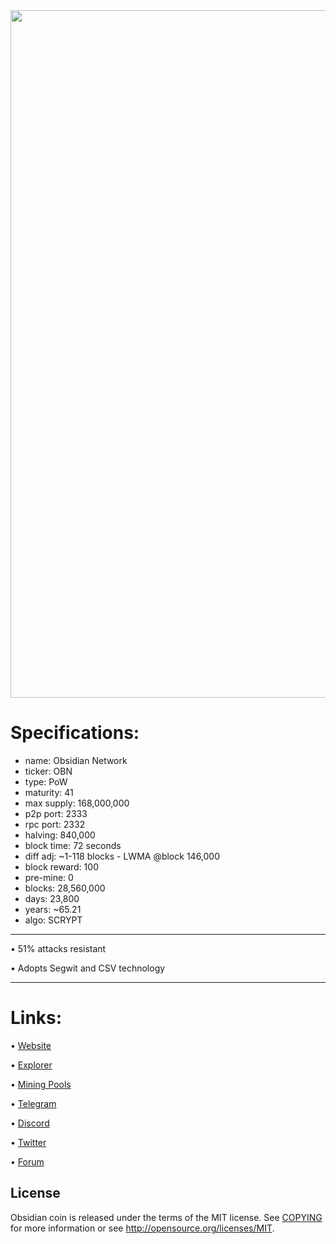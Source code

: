 ﻿<img width="1100" src="https://obsidiancoin.org/assets/img/07/2048.png">


Specifications:
==================

- name: Obsidian Network
- ticker: OBN
- type: PoW
- maturity: 41
- max supply: 168,000,000
- p2p port: 2333
- rpc port: 2332
- halving: 840,000
- block time: 72 seconds
- diff adj: ~1-118 blocks - LWMA @block 146,000
- block reward: 100
- pre-mine: 0
- blocks: 28,560,000
- days: 23,800
- years: ~65.21
- algo: SCRYPT

---


• 51% attacks resistant

• Adopts Segwit and CSV technology

---





Links:
==================

• [Website](https://obsidiancoin.org/)

• [Explorer](https://obsidianexplorer.org/)

• [Mining Pools](https://miningpoolstats.stream/obsidian)

• [Telegram](http://t.me/+ymOsL0KmIJA5MTg0)

• [Discord](https://discord.gg/Myp7Bf45DN)

• [Twitter](https://twitter.com/obsidianrelease)

• [Forum](https://obsidianforum.site/)




License
-------

Obsidian coin is released under the terms of the MIT license. See [COPYING](COPYING) for more
information or see http://opensource.org/licenses/MIT.
